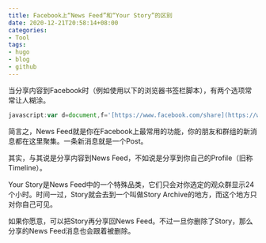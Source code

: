 ```yaml
---
title: Facebook上“News Feed”和“Your Story”的区别
date: 2020-12-21T20:58:14+08:00
categories:
- Tool
tags:
- hugo
- blog
- github
---
```


当分享内容到Facebook时（例如使用以下的浏览器书签栏脚本），有两个选项常常让人糊涂。
<!-- more -->
```javascript
javascript:var d=document,f='[https://www.facebook.com/share](https://www.facebook.com/share)',l=d.location,e=encodeURIComponent,p='.php?src=bm&v=4&i=1545109421&u='+e(l.href)+'&t='+e(d.title);1;try{if (!/^(.\*\\.)?facebook\\.\[^.\]\*$/.test(l.host))throw(0);share\_internal\_bookmarklet(p)}catch(z) {a=function() {if (!window.open(f+'r'+p,'sharer','toolbar=0,status=0,resizable=1,width=626,height=436'))l.href=f+p};if (/Firefox/.test(navigator.userAgent))setTimeout(a,0);else{a()}}void(0)
```

简言之，News Feed就是你在Facebook上最常用的功能，你的朋友和群组的新消息都在这里聚集。一条新消息就是一个Post。

其实，与其说是分享内容到News Feed，不如说是分享到你自己的Profile（旧称Timeline）。

Your Story是News Feed中的一个特殊品类，它们只会对你选定的观众群显示24个小时。时间一过，Story就会去到一个叫做Story Archive的地方，而这个地方只对你自己可见。

如果你愿意，可以把Story再分享回News Feed。不过一旦你删除了Story，那么分享的News Feed消息也会跟着被删除。
